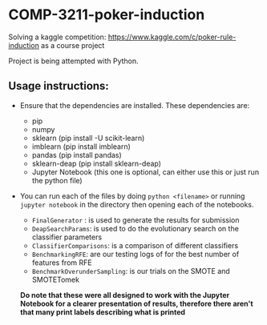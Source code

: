 # COMP-3211-poker-induction
Solving a kaggle competition: https://www.kaggle.com/c/poker-rule-induction as a course project

Project is being attempted with Python.

## Usage instructions:
- Ensure that the dependencies are installed. These dependencies are:
  - pip
  - numpy
  - sklearn (pip install -U scikit-learn)
  - imblearn (pip install imblearn)
  - pandas (pip install pandas)
  - sklearn-deap (pip install sklearn-deap)
  - Jupyter Notebook (this one is optional, can either use this or just run the python file)
- You can run each of the files by doing `python <filename>` or running `jupyter notebook` in the directory then opening each of the notebooks.
  - `FinalGenerator` : is used to generate the results for submission
  - `DeapSearchParams`: is used to do the evolutionary search on the classifier parameters
  - `ClassifierComparisons`: is a comparison of different classifiers
  - `BenchmarkingRFE`: are our testing logs of for the best number of features from RFE
  - `BenchmarkOverunderSampling`: is our trials on the SMOTE and SMOTETomek

  **Do note that these were all designed to work with the Jupyter Notebook for a clearer presentation of results, therefore there aren't that many print labels describing what is printed**
